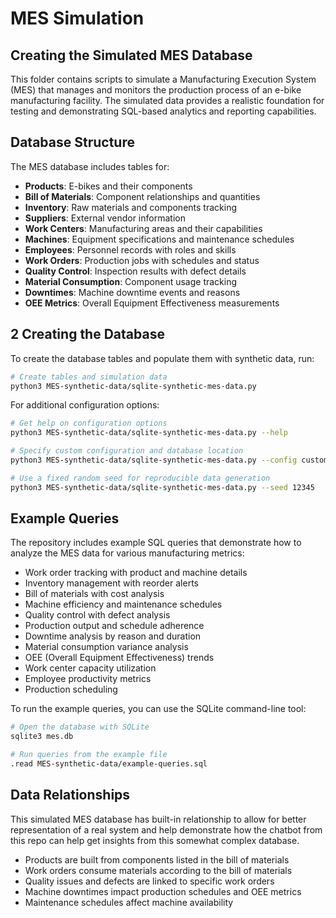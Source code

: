 # MES Simulation

## Creating the Simulated MES Database

This folder contains scripts to simulate a Manufacturing Execution System (MES) that manages and monitors the production process of an e-bike manufacturing facility. The simulated data provides a realistic foundation for testing and demonstrating SQL-based analytics and reporting capabilities.

## Database Structure

The MES database includes tables for:

- **Products**: E-bikes and their components
- **Bill of Materials**: Component relationships and quantities
- **Inventory**: Raw materials and components tracking
- **Suppliers**: External vendor information
- **Work Centers**: Manufacturing areas and their capabilities
- **Machines**: Equipment specifications and maintenance schedules
- **Employees**: Personnel records with roles and skills
- **Work Orders**: Production jobs with schedules and status
- **Quality Control**: Inspection results with defect details
- **Material Consumption**: Component usage tracking
- **Downtimes**: Machine downtime events and reasons
- **OEE Metrics**: Overall Equipment Effectiveness measurements

## 2 Creating the Database

To create the database tables and populate them with synthetic data, run:

```bash
# Create tables and simulation data
python3 MES-synthetic-data/sqlite-synthetic-mes-data.py
```

For additional configuration options:

```bash
# Get help on configuration options
python3 MES-synthetic-data/sqlite-synthetic-mes-data.py --help

# Specify custom configuration and database location
python3 MES-synthetic-data/sqlite-synthetic-mes-data.py --config custom_config.json --db custom_location.db

# Use a fixed random seed for reproducible data generation
python3 MES-synthetic-data/sqlite-synthetic-mes-data.py --seed 12345
```

## Example Queries

The repository includes example SQL queries that demonstrate how to analyze the MES data for various manufacturing metrics:

- Work order tracking with product and machine details
- Inventory management with reorder alerts
- Bill of materials with cost analysis
- Machine efficiency and maintenance schedules
- Quality control with defect analysis
- Production output and schedule adherence
- Downtime analysis by reason and duration
- Material consumption variance analysis
- OEE (Overall Equipment Effectiveness) trends
- Work center capacity utilization
- Employee productivity metrics
- Production scheduling

To run the example queries, you can use the SQLite command-line tool:

```bash
# Open the database with SQLite
sqlite3 mes.db

# Run queries from the example file
.read MES-synthetic-data/example-queries.sql
```

## Data Relationships

This simulated MES database has built-in relationship to allow for better representation of a real system and help demonstrate how the chatbot from this repo can help get insights from this somewhat complex database.
- Products are built from components listed in the bill of materials
- Work orders consume materials according to the bill of materials
- Quality issues and defects are linked to specific work orders
- Machine downtimes impact production schedules and OEE metrics
- Maintenance schedules affect machine availability
